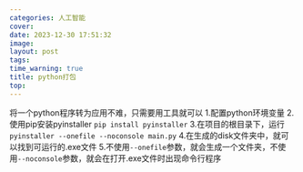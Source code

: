 ```yaml
---
categories: 人工智能
cover: 
date: 2023-12-30 17:51:32
image: 
layout: post
tags: 
time_warning: true
title: python打包
top: 
---
```


将一个python程序转为应用不难，只需要用工具就可以
1.配置python环境变量
2.使用pip安装pyinstaller  `pip install pyinstaller`
3.在项目的根目录下，运行 `pyinstaller --onefile --noconsole main.py`
4.在生成的disk文件夹中，就可以找到可运行的.exe文件
5.不使用`--onefile`参数，就会生成一个文件夹，不使用`--noconsole`参数，就会在打开.exe文件时出现命令行程序